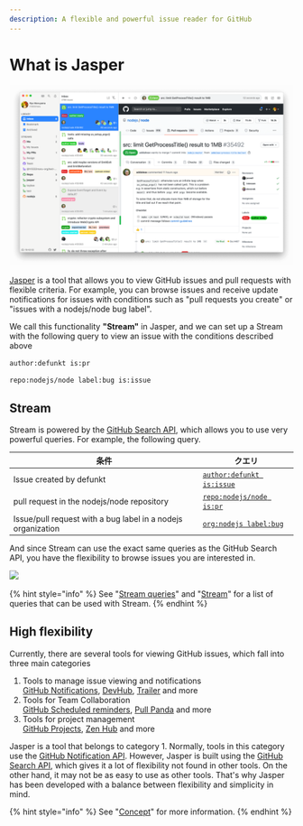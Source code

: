 ```yaml
---
description: A flexible and powerful issue reader for GitHub
---
```


# What is Jasper

![](.gitbook/assets/ss.png)

[Jasper](https://jasperapp.io/) is a tool that allows you to view GitHub issues and pull requests with flexible criteria. For example, you can browse issues and receive update notifications for issues with conditions such as "pull requests you create" or "issues with a nodejs/node bug label".

We call this functionality **"Stream"** in Jasper, and we can set up a Stream with the following query to view an issue with the conditions described above

```
author:defunkt is:pr
```

```
repo:nodejs/node label:bug is:issue
```

## Stream <a href="#stream" id="stream"></a>

Stream is powered by the [GitHub Search API](https://docs.github.com/en/rest/reference/search), which allows you to use very powerful queries. For example, the following query.

| 条件                                                           | クエリ                                                                                  |
| ------------------------------------------------------------ | ------------------------------------------------------------------------------------ |
| Issue created by defunkt                                     | [`author:defunkt is:issue`](https://github.com/search?q=author%3Adefunkt+is%3Aissue) |
| pull request in the nodejs/node repository                   | [`repo:nodejs/node is:pr`](https://github.com/search?q=repo%3Anodejs%2Fnode+is%3Apr) |
| Issue/pull request with a bug label in a nodejs organization | [`org:nodejs label:bug`](https://github.com/search?q=org%3Anodejs+label%3Abug)       |

And since Stream can use the exact same queries as the GitHub Search API, you have the flexibility to browse issues you are interested in.

![](.gitbook/assets/stream\_editor.png)

{% hint style="info" %}
See "[Stream queries](usecase/query.md)" and "[Stream](reference/stream.md)" for a list of queries that can be used with Stream.
{% endhint %}

## High flexibility <a href="#flexible" id="flexible"></a>

Currently, there are several tools for viewing GitHub issues, which fall into three main categories

1. Tools to manage issue viewing and notifications\
   [GitHub Notifications](https://github.com/notifications), [DevHub](https://devhubapp.com/), [Trailer](http://ptsochantaris.github.io/trailer/) and more
2. Tools for Team Collaboration\
   [GitHub Scheduled reminders](https://docs.github.com/en/github/setting-up-and-managing-organizations-and-teams/managing-scheduled-reminders-for-your-team), [Pull Panda](https://pullpanda.com/) and more
3. Tools for project management\
   [GitHub Projects](https://docs.github.com/en/github/managing-your-work-on-github/managing-project-boards), [Zen Hub](https://www.zenhub.com/) and more

Jasper is a tool that belongs to category 1. Normally, tools in this category use the [GitHub Notification API](https://docs.github.com/en/rest/reference/activity#notifications). However, Jasper is built using the [GitHub Search API](https://docs.github.com/en/rest/reference/search), which gives it a lot of flexibility not found in other tools. On the other hand, it may not be as easy to use as other tools. That's why Jasper has been developed with a balance between flexibility and simplicity in mind.

{% hint style="info" %}
See "[Concept](faq.md#concept)" for more information.
{% endhint %}
